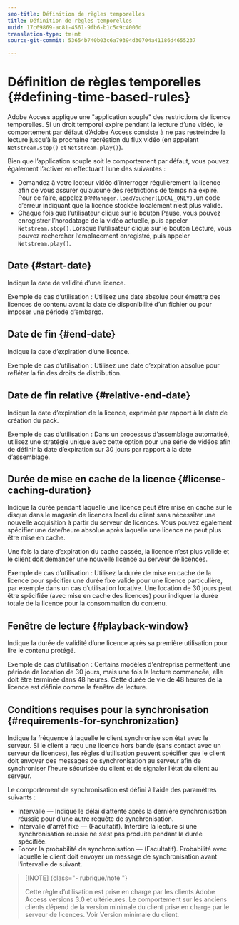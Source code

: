```yaml
---
seo-title: Définition de règles temporelles
title: Définition de règles temporelles
uuid: 17c69869-ac81-4561-9fb6-b1c5c9c4006d
translation-type: tm+mt
source-git-commit: 53654b740b03c6a79394d30704a41186d4655237

---
```



# Définition de règles temporelles {#defining-time-based-rules}

Adobe Access applique une &quot;application souple&quot; des restrictions de licence temporelles. Si un droit temporel expire pendant la lecture d’une vidéo, le comportement par défaut d’Adobe Access consiste à ne pas restreindre la lecture jusqu’à la prochaine recréation du flux vidéo (en appelant `Netstream.stop()` et `Netstream.play()`).

Bien que l’application souple soit le comportement par défaut, vous pouvez également l’activer en effectuant l’une des  suivantes :

* Demandez à votre lecteur vidéo d’interroger régulièrement la licence afin de vous assurer qu’aucune des restrictions de temps n’a expiré. Pour ce faire, appelez `DRMManager.loadVoucher(LOCAL_ONLY).`un code d’erreur indiquant que la licence stockée localement n’est plus valide.
* Chaque fois que l’utilisateur clique sur le bouton Pause, vous pouvez enregistrer l’horodatage de la vidéo actuelle, puis appeler `Netstream.stop().`Lorsque l’utilisateur clique sur le bouton Lecture, vous pouvez rechercher l’emplacement enregistré, puis appeler `Netstream.play()`.

## Date {#start-date}

Indique la date de validité d’une licence.

Exemple de cas d’utilisation : Utilisez une date absolue pour émettre des licences de contenu avant la date de disponibilité d’un fichier ou pour imposer une période d’embargo.

## Date de fin {#end-date}

Indique la date d’expiration d’une licence.

Exemple de cas d’utilisation : Utilisez une date d’expiration absolue pour refléter la fin des droits de distribution.

## Date de fin relative {#relative-end-date}

Indique la date d’expiration de la licence, exprimée par rapport à la date de création du pack.

Exemple de cas d’utilisation : Dans un processus d’assemblage automatisé, utilisez une stratégie unique avec cette option pour une série de vidéos afin de définir la date d’expiration sur 30 jours par rapport à la date d’assemblage.

## Durée de mise en cache de la licence {#license-caching-duration}

Indique la durée pendant laquelle une licence peut être mise en cache sur le disque dans le magasin de licences local du client sans nécessiter une nouvelle acquisition à partir du serveur de licences. Vous pouvez également spécifier une date/heure absolue après laquelle une licence ne peut plus être mise en cache.

Une fois la date d’expiration du cache passée, la licence n’est plus valide et le client doit demander une nouvelle licence au serveur de licences.

Exemple de cas d’utilisation : Utilisez la durée de mise en cache de la licence pour spécifier une durée fixe valide pour une licence particulière, par exemple dans un cas d’utilisation locative. Une location de 30 jours peut être spécifiée (avec mise en cache des licences) pour indiquer la durée totale de la licence pour la consommation du contenu.

## Fenêtre de lecture {#playback-window}

Indique la durée de validité d’une licence après sa première utilisation pour lire le contenu protégé.

Exemple de cas d’utilisation : Certains modèles d&#39;entreprise permettent une période de location de 30 jours, mais une fois la lecture commencée, elle doit être terminée dans 48 heures. Cette durée de vie de 48 heures de la licence est définie comme la fenêtre de lecture.

## Conditions requises pour la synchronisation {#requirements-for-synchronization}

Indique la fréquence à laquelle le client synchronise son état avec le serveur. Si le client a reçu une licence hors bande (sans contact avec un serveur de licences), les règles d’utilisation peuvent spécifier que le client doit envoyer des messages de synchronisation au serveur afin de synchroniser l’heure sécurisée du client et de signaler l’état du client au serveur.

Le comportement de synchronisation est défini à l’aide des paramètres suivants :

* Intervalle  — Indique le délai d’attente après la dernière synchronisation réussie pour d’une autre requête de synchronisation.
* Intervalle d&#39;arrêt fixe — (Facultatif). Interdire la lecture si une synchronisation réussie ne s’est pas produite pendant la durée spécifiée.
* Forcer la probabilité de synchronisation — (Facultatif). Probabilité avec laquelle le client doit envoyer un message de synchronisation avant l’intervalle de  suivant.

>[!NOTE] {class=&quot;- rubrique/note &quot;}
>
>Cette règle d’utilisation est prise en charge par les clients Adobe Access versions 3.0 et ultérieures. Le comportement sur les anciens clients dépend de la version minimale du client prise en charge par le serveur de licences. Voir Version [](../../../../aaxs-protecting-content/content-implementing-the-license-server/content-handling-license-reqs/content-minimum-client-version.md)minimale du client.